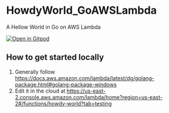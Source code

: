 # HowdyWorld_GoAWSLambda
A Hellow World in Go on AWS Lambda

[![Open in Gitpod](https://gitpod.io/button/open-in-gitpod.svg)](https://gitpod.io/#https://github.com/ericop/HowdyWorld_GoAWSLambda)

## How to get started locally
1. Generally follow https://docs.aws.amazon.com/lambda/latest/dg/golang-package.html#golang-package-windows
2. Edit it in the cloud at https://us-east-2.console.aws.amazon.com/lambda/home?region=us-east-2#/functions/howdy-world?tab=testing
